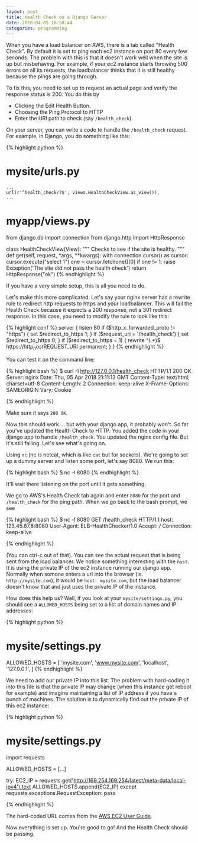 ```yaml
---
layout: post
title: Health Check on a Django Server
date: 2018-04-05 16:58:44
categories: programming
---
```



When you have a load balancer on AWS, there is a tab called "Health Check".  By
default it is set to ping each ec2 instance on port 80 every few seconds.  The
problem with this is that it doesn't work well when the site is up but
misbehaving.  For example, if your ec2 instance starts throwing 500 errors on
all its requests, the loadbalancer thinks that it is still healthy because the
pings are going through.

To fix this, you need to set up to request an actual page and verify the
response status is 200.  You do this by

* Clicking the Edit Health Button.
* Choosing the Ping Protocol to HTTP
* Enter the URI path to check (say `/health_check`).

On your server, you can write a code to handle the `/health_check` request.  For
example, in Django, you do something like this:

{% highlight python %}
# mysite/urls.py
    ...
    url(r'^health_check/?$', views.HealthCheckView.as_view()),
    ...

# myapp/views.py
from django.db import connection
from django.http import HttpResponse

class HealthCheckView(View):
    """
    Checks to see if the site is healthy.
    """
    def get(self, request, *args, **kwargs):
        with connection.cursor() as cursor:
            cursor.execute("select 1")
            one = cursor.fetchone()[0]
            if one != 1:
                raise Exception('The site did not pass the health check')
        return HttpResponse("ok")
{% endhighlight %}

If you have a very simple setup, this is all you need to do.

Let's make this more complicated.  Let's say your nginx server has a rewrite
rule to redirect http requests to https and your loadbalancer.  This will fail
the Health Check because it expects a 200 response, not a 301 redirect response.
In this case, you need to modify the rule to look like this:

{% highlight conf %}
server {
    listen 80
    if ($http_x_forwarded_proto != "https") {
        set $redirect_to_https 1;
    }
    if ($request_uri = '/health_check') {
        set $redirect_to_https 0;
    }
    if ($redirect_to_https = 1) {
        rewrite ^(.*)$ https://$http_host$REQUEST_URI permanent;
    }
}
{% endhighlight %}

You can test it on the command line:

{% highlight bash %}
$ curl -I http://127.0.0.1/health_check
HTTP/1.1 200 OK
Server: nginx
Date: Thu, 05 Apr 2018 21:11:13 GMT
Content-Type: text/html; charset=utf-8
Content-Length: 2
Connection: keep-alive
X-Frame-Options: SAMEORIGIN
Vary: Cookie

{% endhighlight %}

Make sure it says `200 OK`.

Now this should work.... but with your django app, it probably won't.  So far
you've updated the Health Check to HTTP.  You added the code in your django app
to handle `/health_check`.  You updated the nginx config file. But it's still
failing.  Let's see what's going on.

Using `nc` (nc is netcat, which is like `cat` but for sockets).  We're going to
set up a dummy server and listen some port, let's say 8080.  We run this:

{% highlight bash %}
$ nc -l 8080
{% endhighlight %}


It'll wait there listening on the port until it gets something.

We go to AWS's Health Check tab again and enter `8080` for the port and
`/health_check` for the ping path.  When we go back to the bash prompt, we see

{% highlight bash %}
$ nc -l 8080
GET /health_check HTTP/1.1
host: 123.45.67.8:8080
User-Agent: ELB-HealthChecker/1.0
Accept: */*
Connection: keep-alive

{% endhighlight %}

(You can ctrl-c out of that).  You can see the actual request that is being sent
from the load balancer.  We notice something interesting with the `host`.  It is
using the private IP of the ec2 instance running our django app.  Normally when
somone enters a url into the browser (ie. `http://mysite.com`), it would be
`host: mysite.com`, but the load balancer doesn't know that and just uses the
private IP of the instance.

How does this help us?  Well, if you look at your `mysite/settings.py`, you
should see a `ALLOWED_HOSTS` being set to a list of domain names and IP
addresses:

{% highlight python %}
# mysite/settings.py

ALLOWED_HOSTS = [
    'mysite.com',
    'www.mysite.com',
    'localhost',
    '127.0.0.1',
]
{% endhighlight %}

We need to add our private IP into this list.  The problem with hard-coding it
into this file is that the private IP may change (when this instance get reboot
for example) and imagine maintaining a list of IP address if you have a bunch of
machines.  The solution is to dynamically find out the private IP of this ec2
instance:

{% highlight python %}
# mysite/settings.py

import requests

ALLOWED_HOSTS = [...]

try:
    EC2_IP = requests.get('http://169.254.169.254/latest/meta-data/local-ipv4').text
    ALLOWED_HOSTS.append(EC2_IP)
except requests.exceptions.RequestException:
    pass

{% endhighlight %}

The hard-coded URL comes from the [AWS EC2 User
Guide](https://docs.aws.amazon.com/AWSEC2/latest/UserGuide/ec2-instance-metadata.html#instancedata-data-retrieval).

Now everything is set up.  You're good to go!  And the Health Check should be
passing.
